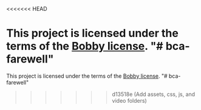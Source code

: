 <<<<<<< HEAD


This project is licensed under the terms of the [Bobby license](LICENSE).
"# bca-farewell" 
=======


This project is licensed under the terms of the [Bobby license](LICENSE).
"# bca-farewell" 
>>>>>>> d13518e (Add assets, css, js, and video folders)

